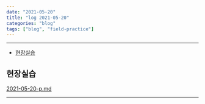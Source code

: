 ```yaml
---
date: "2021-05-20"
title: "log 2021-05-20"
categories: "blog"
tags: ["blog", "field-practice"]
---
```


----------

- [현장실습](#현장실습)

## 현장실습

[2021-05-20-p.md](./2021-05-20-p.md)

----------
